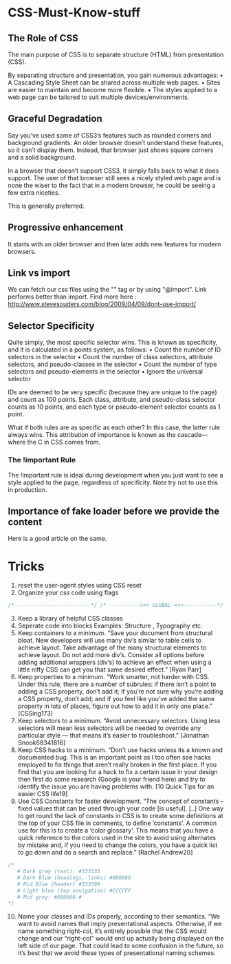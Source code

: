 # CSS-Must-Know-stuff

## The Role of CSS

The main purpose of CSS is to separate structure (HTML) from presentation (CSS).

By separating structure and presentation, you gain numerous advantages:
• A Cascading Style Sheet can be shared across multiple web pages.
• Sites are easier to maintain and become more flexible.
• The styles applied to a web page can be tailored to suit multiple devices/environments.


## Graceful Degradation

Say you’ve used some of CSS3’s features such as rounded corners and background gradients. An older browser doesn’t understand these features, so it can’t display them. Instead, that browser just shows square corners and a solid background.

In a browser that doesn’t support CSS3, it simply falls back to what it does support. The user of that browser still sees a nicely styled web page and is none the wiser to the fact that in a modern browser, he could be seeing a few extra niceties.

This is generally preferred.

## Progressive enhancement
It starts with an older browser and then later adds new features for modern browsers.

## Link vs import
We can fetch our css files using the "<link>" tag or by using "@import".
Link performs better than import.
Find more here : http://www.stevesouders.com/blog/2009/04/09/dont-use-import/

## Selector Specificity
Quite simply, the most specific selector wins.
This is known as specificity, and it is calculated in a points system, as follows: • Count the number of ID selectors in the selector
• Count the number of class selectors, attribute selectors, and pseudo-classes in the selector
• Count the number of type selectors and pseudo-elements in the selector
• Ignore the universal selector

IDs are deemed to be very specific (because they are unique to the page) and count as 100 points. Each class, attribute, and pseudo-class selector counts as 10 points, and each type or pseudo-element selector counts as 1 point.

What if both rules are as specific as each other?
In this case, the latter rule always wins.
This attribution of importance is known as the cascade—where the C in CSS comes from.
### The !important Rule

The !important rule is ideal during development when you just want to see a style applied to the page, regardless of specificity.
Note try not to use this in production.

## Importance of fake loader before we provide the content
Here is a good article on the same.

# Tricks
1.  reset the user-agent styles using CSS reset
2. Organize your css code using flags
```css
/* ------------------------*/ /* ---------->>> GLOBAL <<<-----------*/ /* ------------------------*/
```
3. Keep a library of helpful CSS classes
4. Seperate code into blocks Examples:  Structure , Typography etc.
5. Keep containers to a minimum. “Save your document from structural bloat. New developers will use many div’s similar to table cells to achieve layout. Take advantage of the many structural elements to achieve layout. Do not add more div’s. Consider all options before adding additional wrappers (div’s) to achieve an effect when using a little nifty CSS can get you that same desired effect.” [Ryan Parr]
6. Keep properties to a minimum. “Work smarter, not harder with CSS. Under this rule, there are a number of subrules: if there isn’t a point to adding a CSS property, don’t add it; if you’re not sure why you’re adding a CSS property, don’t add; and if you feel like you’ve added the same property in lots of places, figure out how to add it in only one place.” [CSSing173]
7. Keep selectors to a minimum. “Avoid unnecessary selectors. Using less selectors will mean less selectors will be needed to override any particular style — that means it’s easier to troubleshoot.” [Jonathan Snook68341816]
8. Keep CSS hacks to a minimum. “Don’t use hacks unless its a known and documented bug. This is an important point as I too often see hacks employed to fix things that aren’t really broken in the first place. If you find that you are looking for a hack to fix a certain issue in your design then first do some research (Google is your friend here) and try to identify the issue you are having problems with. [10 Quick Tips for an easier CSS life19]
9. Use CSS Constants for faster development. “The concept of constants – fixed values that can be used through your code [is useful]. [..] One way to get round the lack of constants in CSS is to create some definitions at the top of your CSS file in comments, to define ‘constants’. A common use for this is to create a ‘color glossary’. This means that you have a quick reference to the colors used in the site to avoid using alternates by mistake and, if you need to change the colors, you have a quick list to go down and do a search and replace.” [Rachel Andrew20]
```css
/*
   # Dark grey (text): #333333
   # Dark Blue (headings, links) #000066
   # Mid Blue (header) #333399
   # Light blue (top navigation) #CCCCFF
   # Mid grey: #666666 #
*/
```
10. Name your classes and IDs properly, according to their semantics. “We want to avoid names that imply presentational aspects. Otherwise, if we name something right-col, it’s entirely possible that the CSS would change and our “right-col” would end up actually being displayed on the left side of our page. That could lead to some confusion in the future, so it’s best that we avoid these types of presentational naming schemes.
